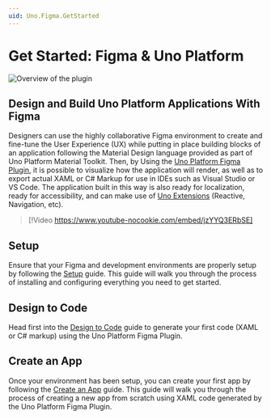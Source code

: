 ```yaml
---
uid: Uno.Figma.GetStarted
---
```


# Get Started: Figma & Uno Platform

![Overview of the plugin](get-started/assets/plugin-overview.png)

## Design and Build Uno Platform Applications With Figma

Designers can use the highly collaborative Figma environment to create and fine-tune the User Experience (UX) while putting in place building blocks of an application following the Material Design language provided as part of Uno Platform Material Toolkit. Then, by Using the [Uno Platform Figma Plugin](download.md), it is possible to visualize how the application will render, as well as to export actual XAML or C# Markup for use in IDEs such as Visual Studio or VS Code. The application built in this way is also ready for localization, ready for accessibility, and can make use of [Uno Extensions](https://aka.platform.uno/uno-extensions) (Reactive, Navigation, etc).

> [!Video https://www.youtube-nocookie.com/embed/jzYYQ3ERbSE]

## Setup

Ensure that your Figma and development environments are properly setup by following the [Setup](get-started/setup.md) guide. This guide will walk you through the process of installing and configuring everything you need to get started.

## Design to Code

Head first into the [Design to Code](get-started/design-to-code.md) guide to generate your first code (XAML or C# markup) using the Uno Platform Figma Plugin.

## Create an App

Once your environment has been setup, you can create your first app by following the [Create an App](get-started/create-an-app.md) guide. This guide will walk you through the process of creating a new app from scratch using XAML code generated by the Uno Platform Figma Plugin.
